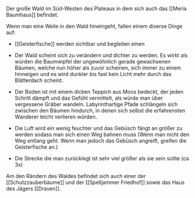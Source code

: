 Der große Wald im Süd-Westen des Plateaus in dem sich auch das [[Meria Baumhaus]] befindet.

Wenn man eine Weile in den Wald hineingeht, fallen einem diverse Dinge auf:
- [[Geisterfische]] werden sichtbar und begleiten einen
- Der Wald scheint sich zu verändern und dichter zu werden. Es wirkt als würden die Baumwipfel der ungewöhnlich gerade gewachsenen Bäumen, welche nun höher als zuvor scheinen, sich immer zu einem hinneigen und es wird dunkler bis fast kein Licht mehr durch das Blätterdach scheint.
- Der Boden ist mit einem dicken Teppich aus Moos bedeckt, der jeden Schritt dämpft und das Gefühl vermittelt, als würde man über vergessene Gräber wandeln. Labyrinthartige Pfade schlängeln sich zwischen den Bäumen hindurch, in denen sich selbst die erfahrensten Wanderer leicht verlieren würden.
- Die Luft wird ein wenig feuchter und das Gebüsch fängt an größer zu werden sodass man sich einen Weg bahnen muss (Wenn man nicht den Weg entlang geht. Wenn man jedoch das Gebüsch angreift, greifen die Geisterfische an.)

- Die Strecke die man zurücklegt ist sehr viel größer als sie sein sollte (ca 3x)

Am den Rändern des Waldes befindet sich auch einer der [[Schutzzauberbäume]] und der [[Spelljammer Friedhof]] sowie das Haus des Jägers [[Draven]].